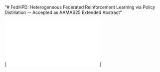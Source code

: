 "# FedHPD: Heterogeneous Federated Reinforcement Learning via Policy Distillation -- Accepted as AAMAS25 Extended Abstract" 



[![FedHPD](FedHPD-aamas-poster-template.pdf)]
